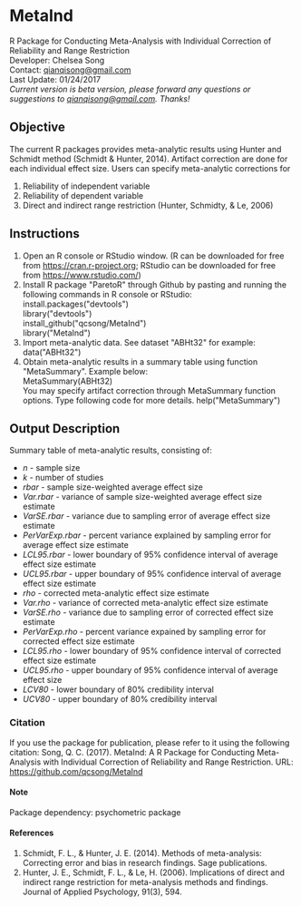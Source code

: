 # MetaInd 

R Package for Conducting Meta-Analysis with Individual Correction of Reliability and Range Restriction <br /> 
Developer: Chelsea Song <br /> 
Contact: qianqisong@gmail.com <br /> 
Last Update: 01/24/2017 <br /> 
*Current version is beta version, please forward any questions or suggestions to qianqisong@gmail.com. Thanks!*

## Objective ##

The current R packages provides meta-analytic results using Hunter and Schmidt method (Schmidt & Hunter, 2014). Artifact correction are done for each individual effect size. Users can specify meta-analytic corrections for 
1. Reliability of independent variable <br />
2. Reliability of dependent variable <br />
3. Direct and indirect range restriction (Hunter, Schmidty, & Le, 2006) <br /> 

## Instructions ##

1. Open an R console or RStudio window. (R can be downloaded for free from https://cran.r-project.org; RStudio can be downloaded for free from https://www.rstudio.com/)
2. Install R package "ParetoR" through Github by pasting and running the following commands in R console or RStudio:
   install.packages("devtools") <br />
   library("devtools") <br />
   install_github("qcsong/MetaInd") <br />
   library("MetaInd") <br />
3. Import meta-analytic data. See dataset "ABHt32" for example: <br />
   data("ABHt32") <br />
4. Obtain meta-analytic results in a summary table using function "MetaSummary". Example below: <br />
   MetaSummary(ABHt32) <br />
   You may specify artifact correction through MetaSummary function options. Type following code for more details.
   help("MetaSummary") 
 
## Output Description ##

Summary table of meta-analytic results, consisting of:
* *n* - sample size  
* *k* - number of studies
* *rbar* - sample size-weighted average effect size
* *Var.rbar* - variance of sample size-weighted average effect size estimate
* *VarSE.rbar* - variance due to sampling error of average effect size estimate
* *PerVarExp.rbar* - percent variance explained by sampling error for average effect size estimate
* *LCL95.rbar* - lower boundary of 95% confidence interval of average effect size estimate
* *UCL95.rbar* - upper boundary of 95% confidence interval of average effect size estimate
* *rho* - corrected meta-analytic effect size estimate
* *Var.rho* - variance of corrected meta-analytic effect size estimate
* *VarSE.rho* - variance due to sampling error of corrected effect size estimate
* *PerVarExp.rho* - percent variance expained by sampling error for corrected effect size estimate
* *LCL95.rho* - lower boundary of 95% confidence interval of corrected effect size estimate
* *UCL95.rho* - upper boundary of 95% confidence interval of average effect size  
* *LCV80* - lower boundary of 80% credibility interval 
* *UCV80* - upper boundary of 80% credibility interval

### Citation ###

If you use the package for publication, please refer to it using the following citation:
Song, Q. C. (2017). MetaInd: A R Package for Conducting Meta-Analysis with Individual Correction of Reliability and Range Restriction. URL: https://github.com/qcsong/MetaInd

#### Note ####

Package dependency: psychometric package

#### References ####

1. Schmidt, F. L., & Hunter, J. E. (2014). Methods of meta-analysis: Correcting error and bias in research findings. Sage publications.
2. Hunter, J. E., Schmidt, F. L., & Le, H. (2006). Implications of direct and indirect range restriction for meta-analysis methods and findings. Journal of Applied Psychology, 91(3), 594.
